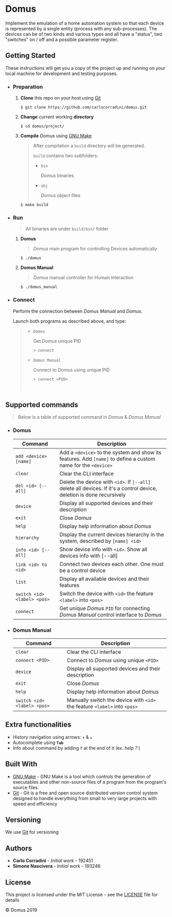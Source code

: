 # Domus

Implement the emulation of a home automation system so that each device is represented by
a single entity (process with any sub-processes). The devices can be of two kinds and various types and all have a "status", two "switches" on / off and a possible parameter register.

## Getting Started

These instructions will get you a copy of the project up and running on your local machine for development and testing purposes.

- ### Preparation

  1. **Clone** this repo on your host using [Git](https://git-scm.com)

     ```console
     $ git clone https://github.com/carlocorradini/domus.git
     ```

  2. **Change** current working **directory**

     ```console
     $ cd domus/project/
     ```

  3. **Compile** _Domus_ using [GNU Make](https://www.gnu.org/software/make/)

     > After compilation a `build` directory will be generated.
     >
     > `build` contains two subfolders:
     >
     > - `bin`
     >
     >   _Domus_ binaries
     >
     > - `obj`
     >
     >   _Domus_ object files

     ```console
     $ make build
     ```

- ### Run

  > All binaries are under `build/bin/` folder

  1. **Domus**

     > _Domus_ main program for controlling Devices automatically

     ```console
     $ ./domus
     ```

  2. **Domus Manual**

     > _Domus_ manual controller for Human interaction

     ```console
     $ ./domus_manual
     ```

- ### Connect

  Perform the connection between _Domus Manual_ and _Domus_.

  Launch both programs as described above, and type:

  > - `Domus`
  >
  >   Get _Domus_ unique PID
  >
  >   ```console
  >   > connect
  >   ```
  >
  > - `Domus Manual`
  >
  >   Connect to Domus using unique PID
  >
  >   ```console
  >   > connect <PID>
  >   ```
  >
  >   <br/>

## Supported commands

> Below is a table of supported command in _Domus_ & _Domus Manual_

- ### Domus

  | Command                     | Description                                                                                                            |
  | --------------------------- | ---------------------------------------------------------------------------------------------------------------------- |
  | `add <device> [name]`       | Add a `<device>` to the system and show its features. Add `[name]` to define a custom name for the `<device>`          |
  | `clear`                     | Clear the CLI interface                                                                                                |
  | `del <id> [--all]`          | Delete the device with `<id>`. If `[--all]` delete all devices. If it's a control device, deletion is done recursively |
  | `device`                    | Display all supported devices and their description                                                                    |
  | `exit`                      | Close _Domus_                                                                                                          |
  | `help`                      | Display help information about _Domus_                                                                                 |
  | `hierarchy`                 | Display the current devices hierarchy in the system, described by `[name] <id>`                                        |
  | `info <id> [--all]`         | Show device info with `<id>`. Show all devices info with [--all]                                                       |
  | `link <id> to <id>`         | Connect two devices each other. One must be a control device                                                           |
  | `list`                      | Display all available devices and their features                                                                       |
  | `switch <id> <label> <pos>` | Switch the device with `<id>` the feature `<label>` into `<pos>`                                                       |
  | `connect`                   | Get unique _Domus_ `PID` for connecting _Domus Manual_ control interface to _Domus_                                    |

- ### Domus Manual

  | Command                     | Description                                                               |
  | --------------------------- | ------------------------------------------------------------------------- |
  | `clear`                     | Clear the CLI interface                                                   |
  | `connect <PID>`             | Connect to _Domus_ using unique `<PID>`                                   |
  | `device`                    | Display all supported devices and their description                       |
  | `exit`                      | Close _Domus_                                                             |
  | `help`                      | Display help information about _Domus_                                    |
  | `switch <id> <label> <pos>` | Manually switch the device with `<id>` the feature `<label>` into `<pos>` |

## Extra functionalities

- History navigation using arrows: **`↑`** & **`↓`**
- Autocomplete using **`Tab`**
- Info about command by adding **`?`** at the end of it (ex. _help ?_ )

## Built With

- [GNU Make](https://www.gnu.org/software/make/) - GNU Make is a tool which controls the generation of executables and other non-source files of a program from the program's source files.
- [Git](https://git-scm.com) - Git is a free and open source distributed version control system designed to handle everything from small to very large projects with speed and efficiency

## Versioning

We use [Git](https://git-scm.com) for versioning

## Authors

- **Carlo Corradini** - _Initial work_ - 192451
- **Simone Nascivera** - _Initial work_ - 193246

## License

This project is licensed under the MIT License - see the [LICENSE](LICENSE) file for details

&copy; Domus 2019
